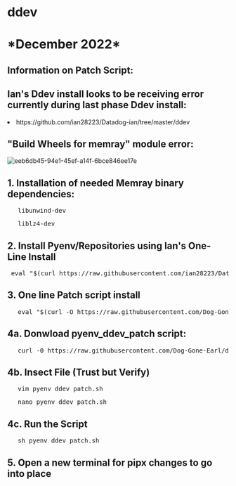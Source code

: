 # ddev
<h1>*December 2022*</h1>
<h2>Information on Patch Script:</h2>
<h2>Ian's Ddev install looks to be receiving error currently during last phase Ddev install:</h2>
        <li>https://github.com/ian28223/Datadog-ian/tree/master/ddev</li>
<h2>"Build Wheels for memray" module error:</h2>

![eeb6db45-94e1-45ef-a14f-6bce846ee17e](https://user-images.githubusercontent.com/107069502/207773531-dd29d629-e4b9-4b7f-b5e6-96c66fd834c4.jpg)

<h2>1. Installation of needed Memray binary dependencies:</h2>
<ul><pre>libunwind-dev</pre></ul>
<ul><pre>liblz4-dev</pre></ul>
        
<h2>2. Install Pyenv/Repositories using Ian's One-Line Install</h2>
<pre> eval "$(curl https://raw.githubusercontent.com/ian28223/Datadog-ian/master/ddev/pyenv_ddev_setup.sh)"</pre>
<h2>3. One line Patch script install</h2>
<ul><pre>eval "$(curl -O h</span>ttps://raw.githubusercontent.com/Dog-Gone-Earl/ddev/main/pyenv_ddev_patch.sh)"</pre></ul>
<h2>4a. Donwload pyenv_ddev_patch script:</h2>
<ul><pre>curl -0 h</span>ttps://raw.githubusercontent.com/Dog-Gone-Earl/ddev/main/pyenv_ddev_patch.sh</pre></ul>
<h2>4b. Insect File (Trust but Verify)</h2>
<ul><pre>vim pyenv_ddev_patch.sh</pre></ul>
<ul><pre>nano pyenv_ddev_patch.sh</pre></ul>
        
<h2>4c. Run the Script</h2>
<ul><pre>sh pyenv_ddev_patch.sh</pre></ul>

<h2>5. Open a new terminal for pipx changes to go into place<h2>
